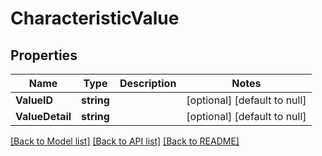 # CharacteristicValue

## Properties
Name | Type | Description | Notes
------------ | ------------- | ------------- | -------------
**ValueID** | **string** |  | [optional] [default to null]
**ValueDetail** | **string** |  | [optional] [default to null]

[[Back to Model list]](../README.md#documentation-for-models) [[Back to API list]](../README.md#documentation-for-api-endpoints) [[Back to README]](../README.md)


